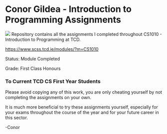 # Conor Gildea - Introduction to Programming Assignments
<img src=https://www.tcd.ie/medicine/assets/img/TCD-logo-home.jpg>
Repository contains all the assignments I completed throughout CS1010 - Introduction to Programming at TCD.

https://www.scss.tcd.ie/modules/?m=CS1010

Status: Module Completed

Grade: First Class Honours

### To Current TCD CS First Year Students

Please avoid copying any of this work, you are only cheating yourself by not completing the assignments on your own.

It is much more beneficial to try these assignments yourself, especially for your exams throughout the course of the year
and for your future career in this sector.

-Conor

